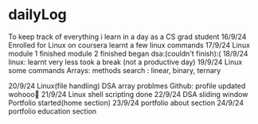 # dailyLog

To keep track of everything i learn in a day as a CS grad student
16/9/24 Enrolled for Linux on coursera learnt a few linux commands 
17/9/24 Linux module 1 finished
        module 2 finished
        began dsa:(couldn't finish):( 
18/9/24 linux: learnt very less
        took a break (not a productive day)
19/9/24 Linux some commands
        Arrays: methods
        search : linear, binary, ternary

20/9/24 Linux(file handling)
        DSA array problmes
        Github: profile updated wohooo🥳
21/9/24 Linux shell scripting done
22/9/24 DSA sliding window
        Portfolio started(home section)
23/9/24 portfolio about section
24/9/24 portfolio education section

